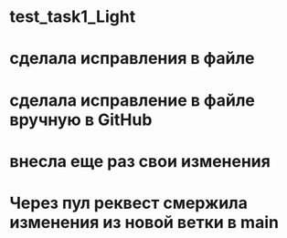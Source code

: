 # test_task1_Light
# сделала исправления в файле
# сделала исправление в файле вручную в GitHub
# внесла еще раз свои изменения
# Через пул реквест смержила изменения из новой ветки в main 